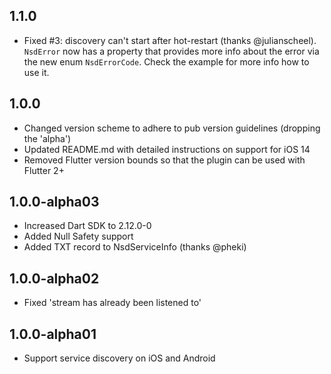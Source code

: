 ## 1.1.0

* Fixed #3: discovery can't start after hot-restart (thanks @julianscheel). `NsdError` now has
a property that provides more info about the error via the new enum `NsdErrorCode`. Check the
example for more info how to use it.

## 1.0.0

* Changed version scheme to adhere to pub version guidelines (dropping the 'alpha')
* Updated README.md with detailed instructions on support for iOS 14
* Removed Flutter version bounds so that the plugin can be used with Flutter 2+

## 1.0.0-alpha03

* Increased Dart SDK to 2.12.0-0
* Added Null Safety support
* Added TXT record to NsdServiceInfo (thanks @pheki)

## 1.0.0-alpha02

* Fixed 'stream has already been listened to'

## 1.0.0-alpha01

* Support service discovery on iOS and Android

